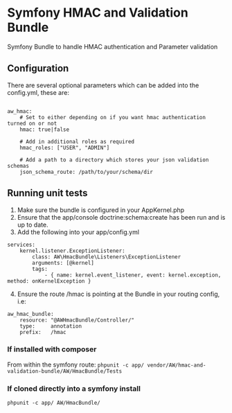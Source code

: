 Symfony HMAC and Validation Bundle
==========================

Symfony Bundle to handle HMAC authentication and Parameter validation

## Configuration
There are several optional parameters which can be added into the config.yml, these are:

```

aw_hmac:
    # Set to either depending on if you want hmac authentication turned on or not
    hmac: true|false
    
    # Add in additional roles as required
    hmac_roles: ["USER", "ADMIN"]
    
    # Add a path to a directory which stores your json validation schemas
    json_schema_route: /path/to/your/schema/dir 

```

## Running unit tests

1. Make sure the bundle is configured in your AppKernel.php
2. Ensure that the app/console doctrine:schema:create has been run and is up to date.
3. Add the following into your app/config.yml

```
services:
    kernel.listener.ExceptionListener:
        class: AW\HmacBundle\Listeners\ExceptionListener
        arguments: [@kernel]
        tags:
            - { name: kernel.event_listener, event: kernel.exception, method: onKernelException }
```
4. Ensure the route /hmac is pointing at the Bundle in your routing config, i.e:
```
aw_hmac_bundle:
    resource: "@AWHmacBundle/Controller/"
    type:     annotation
    prefix:   /hmac
```


### If installed with composer
From within the symfony route:
`phpunit -c app/ vendor/AW/hmac-and-validation-bundle/AW/HmacBundle/Tests`

### If cloned directly into a symfony install
`phpunit -c app/ AW/HmacBundle/`
